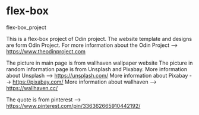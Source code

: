 # flex-box
flex-box_project

This is a flex-box project of Odin project.
The website template and designs are form Odin Project.
For more information about the Odin Project --> https://www.theodinproject.com

The picture in main page is from wallhaven wallpaper website
The picture in random information page is from Unsplash and Pixabay.
More information about Unsplash --> https://unsplash.com/
More information about Pixabay --> https://pixabay.com/
More information about wallhaven --> https://wallhaven.cc/

The quote is from pinterest --> https://www.pinterest.com/pin/336362665910442192/